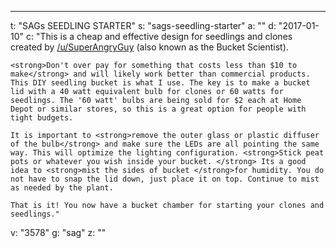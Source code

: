 ---
t: "SAGs SEEDLING STARTER"
s: "sags-seedling-starter"
a: ""
d: "2017-01-10"
c: "This is a cheap and effective design for seedlings and clones created by <a href='/u/SuperAngryGuy'>/u/SuperAngryGuy</a> (also known as the Bucket Scientist). 

    <strong>Don't over pay for something that costs less than $10 to make</strong> and will likely work better than commercial products. This DIY seedling bucket is what I use. The key is to make a bucket lid with a 40 watt equivalent bulb for clones or 60 watts for seedlings. The '60 watt' bulbs are being sold for $2 each at Home Depot or similar stores, so this is a great option for people with tight budgets.

    It is important to <strong>remove the outer glass or plastic diffuser of the bulb</strong> and make sure the LEDs are all pointing the same way. This will optimize the lighting configuration. <strong>Stick peat pots or whatever you wish inside your bucket. </strong> Its a good idea to <strong>mist the sides of bucket </strong>for humidity. You do not have to snap the lid down, just place it on top. Continue to mist as needed by the plant.

    That is it! You now have a bucket chamber for starting your clones and seedlings."
v: "3578"
g: "sag"
z: ""
